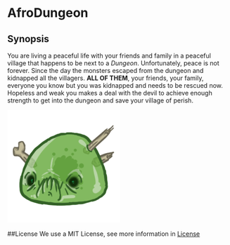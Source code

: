 # AfroDungeon

**Synopsis**
--------
You are living a peaceful life with your friends and family in a peaceful village that happens to be next to a _Dungeon_.
Unfortunately, peace is not forever. Since the day the monsters escaped from the dungeon and kidnapped all the villagers. **ALL OF THEM**, your friends, your family, everyone you know but you was kidnapped and needs to be rescued now. Hopeless and weak you makes a deal with the devil to achieve enough strength to get into the dungeon and save your village of perish.

![alt text](/Assets/Textures/Enemies/Slime_01.png)

##License
We use a MIT License, see more information in [License](https://github.com/RyuuSukeChan/ProjectDungeon/blob/master/LICENSE)
